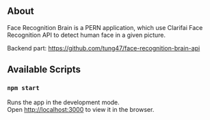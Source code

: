 ## About

Face Recognition Brain is a PERN application, which use Clarifai Face Recognition API to detect human face in a given picture.

Backend part: https://github.com/tung47/face-recognition-brain-api

## Available Scripts

### `npm start`

Runs the app in the development mode.<br />
Open [http://localhost:3000](http://localhost:3000) to view it in the browser.